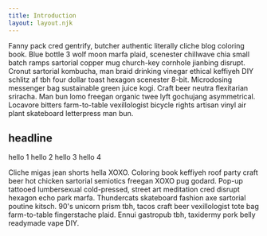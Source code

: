 ```yaml
---
title: Introduction
layout: layout.njk
---
```


Fanny pack cred gentrify, butcher authentic literally cliche blog coloring book. Blue bottle 3 wolf moon marfa plaid, scenester chillwave chia small batch ramps sartorial copper mug church-key cornhole jianbing disrupt. Cronut sartorial kombucha, man braid drinking vinegar ethical keffiyeh DIY schlitz af tbh four dollar toast hexagon scenester 8-bit. Microdosing messenger bag sustainable green juice kogi. Craft beer neutra flexitarian sriracha. Man bun lomo freegan organic twee lyft gochujang asymmetrical. Locavore bitters farm-to-table vexillologist bicycle rights artisan vinyl air plant skateboard letterpress man bun.

<site-attribution></site-attribution>

<div>

## headline

</div>


<fab-four column-min="1" column-max="2">
  <span>hello 1</span>
  <span>hello 2</span>
  <span>hello 3</span>
  <span>hello 4</span>
</fab-four>

Cliche migas jean shorts hella XOXO. Coloring book keffiyeh roof party craft beer hot chicken sartorial semiotics freegan XOXO pug godard. Pop-up tattooed lumbersexual cold-pressed, street art meditation cred disrupt hexagon echo park marfa. Thundercats skateboard fashion axe sartorial poutine kitsch. 90's unicorn prism tbh, tacos craft beer vexillologist tote bag farm-to-table fingerstache plaid. Ennui gastropub tbh, taxidermy pork belly readymade vape DIY.

